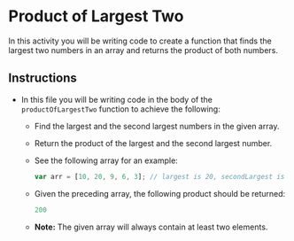 # Product of Largest Two

In this activity you will be writing code to create a function that finds the largest two numbers in an array and returns the product of both numbers.

## Instructions

  * In this file you will be writing code in the body of the `productOfLargestTwo` function to achieve the following:

    * Find the largest and the second largest numbers in the given array.

    * Return the product of the largest and the second largest number.

    * See the following array for an example:

      ```js
      var arr = [10, 20, 9, 6, 3]; // largest is 20, secondLargest is 10
      ```

    * Given the preceding array, the following product should be returned:

      ```js
      200
      ```

    * **Note:** The given array will always contain at least two elements.